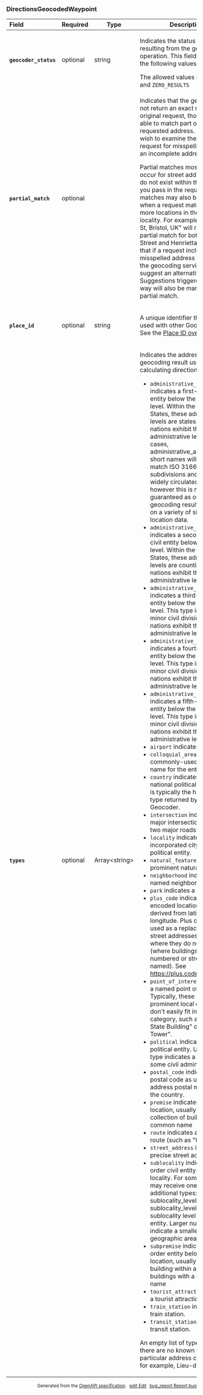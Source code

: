 <!--- This is a generated file, do not edit! -->
<!--- [START maps_http_schema_directionsgeocodedwaypoint] -->
<h3 class="schema-object" id="DirectionsGeocodedWaypoint">DirectionsGeocodedWaypoint</h3>

| Field                                                                                                                             | Required | Type                | Description                                                                                                                                                                                                                                                                                                                                                                                                                                                                                                                                                                                                                                                                                                                                                                                                                                                                                                                                                                                                                                                                                                                                                                                                                                                                                                                                                                                                                                                                                                                                                                                                                                                                                                                                                                                                                                                                                                                                                                                                                                                                                                                                                                                                                                                                                                                                                                                                                                                                                                                                                                                                                                                                                                                                                                                                                                                                                                                                                                                                                                                                                                                                                                                                                                                                                                                                                                                                                                                                                                                                                                                                                                                                                                                                                                                                                                                                                                                                                                                                                                                                                                                                 |
| :-------------------------------------------------------------------------------------------------------------------------------- | -------- | ------------------- | ------------------------------------------------------------------------------------------------------------------------------------------------------------------------------------------------------------------------------------------------------------------------------------------------------------------------------------------------------------------------------------------------------------------------------------------------------------------------------------------------------------------------------------------------------------------------------------------------------------------------------------------------------------------------------------------------------------------------------------------------------------------------------------------------------------------------------------------------------------------------------------------------------------------------------------------------------------------------------------------------------------------------------------------------------------------------------------------------------------------------------------------------------------------------------------------------------------------------------------------------------------------------------------------------------------------------------------------------------------------------------------------------------------------------------------------------------------------------------------------------------------------------------------------------------------------------------------------------------------------------------------------------------------------------------------------------------------------------------------------------------------------------------------------------------------------------------------------------------------------------------------------------------------------------------------------------------------------------------------------------------------------------------------------------------------------------------------------------------------------------------------------------------------------------------------------------------------------------------------------------------------------------------------------------------------------------------------------------------------------------------------------------------------------------------------------------------------------------------------------------------------------------------------------------------------------------------------------------------------------------------------------------------------------------------------------------------------------------------------------------------------------------------------------------------------------------------------------------------------------------------------------------------------------------------------------------------------------------------------------------------------------------------------------------------------------------------------------------------------------------------------------------------------------------------------------------------------------------------------------------------------------------------------------------------------------------------------------------------------------------------------------------------------------------------------------------------------------------------------------------------------------------------------------------------------------------------------------------------------------------------------------------------------------------------------------------------------------------------------------------------------------------------------------------------------------------------------------------------------------------------------------------------------------------------------------------------------------------------------------------------------------------------------------------------------------------------------------------------------------------------------------- |
| <h4 id="DirectionsGeocodedWaypoint-geocoder_status" class="add-link schema-object-property-key"><code>geocoder_status</code></h4> | optional | string              | <div class="nonref-property-description"><p>Indicates the status code resulting from the geocoding operation. This field may contain the following values.</p><div class="notranslate">The allowed values include: `OK`, and `ZERO_RESULTS`</div></div>                                                                                                                                                                                                                                                                                                                                                                                                                                                                                                                                                                                                                                                                                                                                                                                                                                                                                                                                                                                                                                                                                                                                                                                                                                                                                                                                                                                                                                                                                                                                                                                                                                                                                                                                                                                                                                                                                                                                                                                                                                                                                                                                                                                                                                                                                                                                                                                                                                                                                                                                                                                                                                                                                                                                                                                                                                                                                                                                                                                                                                                                                                                                                                                                                                                                                                                                                                                                                                                                                                                                                                                                                                                                                                                                                                                                                                                                                     |
| <h4 id="DirectionsGeocodedWaypoint-partial_match" class="add-link schema-object-property-key"><code>partial_match</code></h4>     | optional |                     | <div class="nonref-property-description"><p>Indicates that the geocoder did not return an exact match for the original request, though it was able to match part of the requested address. You may wish to examine the original request for misspellings and/or an incomplete address.</p><p>Partial matches most often occur for street addresses that do not exist within the locality you pass in the request. Partial matches may also be returned when a request matches two or more locations in the same locality. For example, "21 Henr St, Bristol, UK" will return a partial match for both Henry Street and Henrietta Street. Note that if a request includes a misspelled address component, the geocoding service may suggest an alternative address. Suggestions triggered in this way will also be marked as a partial match.</p></div>                                                                                                                                                                                                                                                                                                                                                                                                                                                                                                                                                                                                                                                                                                                                                                                                                                                                                                                                                                                                                                                                                                                                                                                                                                                                                                                                                                                                                                                                                                                                                                                                                                                                                                                                                                                                                                                                                                                                                                                                                                                                                                                                                                                                                                                                                                                                                                                                                                                                                                                                                                                                                                                                                                                                                                                                                                                                                                                                                                                                                                                                                                                                                                                                                                                                                      |
| <h4 id="DirectionsGeocodedWaypoint-place_id" class="add-link schema-object-property-key"><code>place_id</code></h4>               | optional | string              | <div class="nonref-property-description"><p>A unique identifier that can be used with other Google APIs. See the <a href="https://developers.google.com/maps/documentation/places/web-service/place-id">Place ID overview</a>.</p></div>                                                                                                                                                                                                                                                                                                                                                                                                                                                                                                                                                                                                                                                                                                                                                                                                                                                                                                                                                                                                                                                                                                                                                                                                                                                                                                                                                                                                                                                                                                                                                                                                                                                                                                                                                                                                                                                                                                                                                                                                                                                                                                                                                                                                                                                                                                                                                                                                                                                                                                                                                                                                                                                                                                                                                                                                                                                                                                                                                                                                                                                                                                                                                                                                                                                                                                                                                                                                                                                                                                                                                                                                                                                                                                                                                                                                                                                                                                    |
| <h4 id="DirectionsGeocodedWaypoint-types" class="add-link schema-object-property-key"><code>types</code></h4>                     | optional | Array&lt;string&gt; | <div class="nonref-property-description"><p>Indicates the address type of the geocoding result used for calculating directions.</p><ul><li><code>administrative_area_level_1</code> indicates a first-order civil entity below the country level. Within the United States, these administrative levels are states. Not all nations exhibit these administrative levels. In most cases, administrative_area_level_1 short names will closely match ISO 3166-2 subdivisions and other widely circulated lists; however this is not guaranteed as our geocoding results are based on a variety of signals and location data.</li><li><code>administrative_area_level_2</code> indicates a second-order civil entity below the country level. Within the United States, these administrative levels are counties. Not all nations exhibit these administrative levels.</li><li><code>administrative_area_level_3</code> indicates a third-order civil entity below the country level. This type indicates a minor civil division. Not all nations exhibit these administrative levels.</li><li><code>administrative_area_level_4</code> indicates a fourth-order civil entity below the country level. This type indicates a minor civil division. Not all nations exhibit these administrative levels.</li><li><code>administrative_area_level_5</code> indicates a fifth-order civil entity below the country level. This type indicates a minor civil division. Not all nations exhibit these administrative levels.</li><li><code>airport</code> indicates an airport.</li><li><code>colloquial_area</code> indicates a commonly-used alternative name for the entity.</li><li><code>country</code> indicates the national political entity, and is typically the highest order type returned by the Geocoder.</li><li><code>intersection</code> indicates a major intersection, usually of two major roads.</li><li><code>locality</code> indicates an incorporated city or town political entity.</li><li><code>natural_feature</code> indicates a prominent natural feature.</li><li><code>neighborhood</code> indicates a named neighborhood</li><li><code>park</code> indicates a named park.</li><li><code>plus_code</code> indicates an encoded location reference, derived from latitude and longitude. Plus codes can be used as a replacement for street addresses in places where they do not exist (where buildings are not numbered or streets are not named). See <a href="https://plus.codes/">https://plus.codes</a> for details.</li><li><code>point_of_interest</code> indicates a named point of interest. Typically, these "POI"s are prominent local entities that don't easily fit in another category, such as "Empire State Building" or "Eiffel Tower".</li><li><code>political</code> indicates a political entity. Usually, this type indicates a polygon of some civil administration.</li><li><code>postal_code</code> indicates a postal code as used to address postal mail within the country.</li><li><code>premise</code> indicates a named location, usually a building or collection of buildings with a common name</li><li><code>route</code> indicates a named route (such as "US 101").</li><li><code>street_address</code> indicates a precise street address.</li><li><code>sublocality</code> indicates a first-order civil entity below a locality. For some locations may receive one of the additional types: sublocality_level_1 to sublocality_level_5. Each sublocality level is a civil entity. Larger numbers indicate a smaller geographic area.</li><li><code>subpremise</code> indicates a first-order entity below a named location, usually a singular building within a collection of buildings with a common name</li><li><code>tourist_attraction</code> indicates a tourist attraction.</li><li><code>train_station</code> indicates a train station.</li><li><code>transit_station</code> indicates a transit station.</li></ul><p>An empty list of types indicates there are no known types for the particular address component, for example, Lieu-dit in France.</p></div> |

<p style="text-align: right; font-size: smaller;">Generated from the <a class="gc-analytics-event" data-category="GMP" data-label="openapi-github" href="https://github.com/googlemaps/openapi-specification" title="Google Maps Platform OpenAPI Specification" class="external">OpenAPI specification</a>.
<a class="gc-analytics-event" data-category="GMP" data-label="openapi-github-maps-http-schema-directionsgeocodedwaypoint" data-action="edit" style="margin-left: 5px;" href="https://github.com/googlemaps/openapi-specification/blob/main/specification/schemas/DirectionsGeocodedWaypoint.yml" title="Edit on GitHub"><span class="material-icons">edit</span> Edit</a>
<a class="gc-analytics-event" data-category="GMP" data-label="openapi-github-maps-http-schema-directionsgeocodedwaypoint" data-action="bug" style="margin-left: 5px;" href="https://github.com/googlemaps/openapi-specification/issues/new?assignees=&labels=type%3A+bug%2C+triage+me&template=bug_report.md&title=[schemas] Bug - DirectionsGeocodedWaypoint" title="File bug for schemas on GitHub"><span class="material-icons">bug_report</span> Report bug</a>
</p>

<!--- [END maps_http_schema_directionsgeocodedwaypoint] -->
